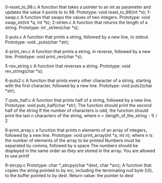 0-reset_to_98.c 
	A function that takes a pointer to an int as parameter 
	and updates the value it points to to 98.
		Prototype: void reset_to_98(int *n);
1-swap.c
	A function that swaps the values of two integers.
		Prototype: void swap_int(int *a, int *b);
2-strlen.c
	A function that returns the length of a string.
		Prototype: int _strlen(char *s);

3-puts.c
	A function that prints a string, followed by a new line, to stdout.
		Prototype: void _puts(char *str);

4-print_rev.c
	A function that prints a string, in reverse, followed by a new line.
		Prototype: void print_rev(char *s);

5-rev_string.c
	A function that reverses a string.
		Prototype: void rev_string(char *s);

6-puts2.c
	A function that prints every other character of a string, starting with
	the first character, followed by a new line.
		Prototype: void puts2(char *str);

7-puts_half.c
	A function that prints half of a string, followed by a new line.
		Prototype: void puts_half(char *str);
		The function should print the second half of the string
		If the number of characters is odd, the function should print 
		the last n characters of the string, 
		where n = (length_of_the_string - 1) / 2

8-print_array.c
	 a function that prints n elements of an array of integers, followed by a new line.
	 	Prototype: void print_array(int *a, int n);
	 	where n is the number of elements of the array to be printed
	 	Numbers must be separated by comma, followed by a space
	 	The numbers should be displayed in the same order as they are stored in the 
		array.
	 	You are allowed to use printf

9-strcpy.c
	Prototype: char *_strcpy(char *dest, char *src);
	A function that copies the string pointed to by src, including 
	the terminating null byte (\0), to the buffer pointed to by dest.
	Return value: the pointer to dest
